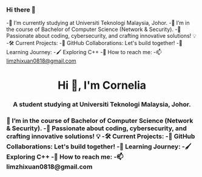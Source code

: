 ### Hi there 👋

-🔭 I’m currently studying at Universiti Teknologi Malaysia, Johor. 
 -🌱 I’m in the course of Bachelor of Computer Science (Network & Security).
-🚀 Passionate about coding, cybersecurity, and crafting innovative solutions! 💡
-🛠️ Current Projects:
-👯 GitHub Collaborations: Let's build together!
-🌱 Learning Journey:
-🖌️ Exploring C++
-💬 How to reach me:
-📫  limzhixuan0818@gmail.com
<h1 align="center">Hi 👋, I'm Cornelia</h1>
<h3 align="center">A student studying at Universiti Teknologi Malaysia, Johor.</h3>


<h3 align="left">🌱 I’m in the course of Bachelor of Computer Science (Network & Security).
-🚀 Passionate about coding, cybersecurity, and crafting innovative solutions! 💡
-🛠️ Current Projects:
-👯 GitHub Collaborations: Let's build together!
-🌱 Learning Journey:
-🖌️ Exploring C++
-💬 How to reach me:
-📫  limzhixuan0818@gmail.com</h3>
<p align="left">
</p>



